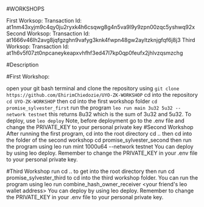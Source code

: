 #WORKSHOPS

First Worksop: Transaction Id: at1nm43xyjm9c4qy0ju2ryxk4h6csqwg8g4n5va9l9y9zpn00zqc5yshwq92x
Second Worksop: Transaction Id: at1666v46lh2avg8jqfgzghn9vafyg3knk4fwpn48gw2ayltzknjgfqf6j8j3
Third Worksop: Transaction Id: at1h6v5f07zt0npcaneykeapxvhfhf3ed47l7kp0qp0feufx2jhlvzqsmzchg


#Description

#First Workshop:

open your git bash terminal and clone the repository using `git clone https://github.com/EhirimChiedozie/UYO-ZK-WORKSHOP`
cd into the repository `cd UYO-ZK-WORKSHOP`
then cd into the first workshop folder `cd promise_sylvester_first`
run the program `leo run main 3u32 5u32 --network testnet`
this returns 8u32 which is the sum of 3u32 and 5u32.
To deploy, use `leo deploy`
Note, before deployment go to the .env file and change the PRIVATE_KEY to your personal private key
#Second Workshop After running the first program, cd into the root directory cd .. then cd into the folder of the second workshop cd promise_sylvester_second then run the program using leo run mint <leo wallet id> 1000u64 --network testnet You can deploy by using leo deploy. Remember to change the PRIVATE_KEY in your .env file to your personal private key.

#Third Workshop run cd .. to get into the root directory then run cd promise_sylvester_third to cd into the third workshop folder. You can run the program using leo run combine_hash_owner_receiver <your leo wallet address> <your friend's leo wallet address> You can deploy by using leo deploy. Remember to change the PRIVATE_KEY in your .env file to your personal private key.
